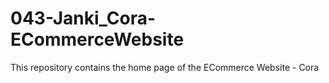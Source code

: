 # 043-Janki_Cora-ECommerceWebsite
This repository contains the home page of the ECommerce Website - Cora
